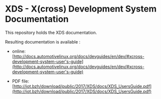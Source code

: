# XDS - X(cross) Development System Documentation

This repository holds the XDS documentation.

Resulting documentation is available :

- online: [http://docs.automotivelinux.org/docs/devguides/en/dev/#xcross-development-system-user's-guide](http://docs.automotivelinux.org/docs/devguides/en/dev/#xcross-development-system-user's-guide)

- PDF file: [http://iot.bzh/download/public/2017/XDS/docs/XDS_UsersGuide.pdf](http://iot.bzh/download/public/2017/XDS/docs/XDS_UsersGuide.pdf)
